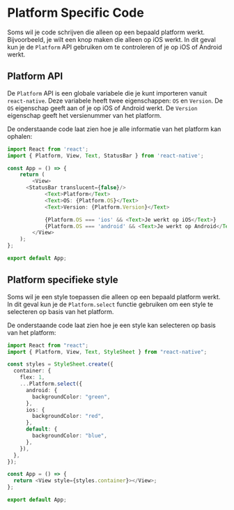 # Platform Specific Code

Soms wil je code schrijven die alleen op een bepaald platform werkt. Bijvoorbeeld, je wilt een knop maken die alleen op iOS werkt. In dit geval kun je de `Platform` API gebruiken om te controleren of je op iOS of Android werkt.

## Platform API

De `Platform` API is een globale variabele die je kunt importeren vanuit `react-native`. Deze variabele heeft twee eigenschappen: `OS` en `Version`. De `OS` eigenschap geeft aan of je op iOS of Android werkt. De `Version` eigenschap geeft het versienummer van het platform.

De onderstaande code laat zien hoe je alle informatie van het platform kan ophalen:

```typescript expo={}
import React from 'react';
import { Platform, View, Text, StatusBar } from 'react-native';

const App = () => {
	return (
		<View>
      <StatusBar translucent={false}/>
			<Text>Platform</Text>
			<Text>OS: {Platform.OS}</Text>
			<Text>Version: {Platform.Version}</Text>

			{Platform.OS === 'ios' && <Text>Je werkt op iOS</Text>}
			{Platform.OS === 'android' && <Text>Je werkt op Android</Text>}
		</View>
	);
};

export default App;
```

## Platform specifieke style

Soms wil je een style toepassen die alleen op een bepaald platform werkt. In dit geval kun je de `Platform.select` functie gebruiken om een style te selecteren op basis van het platform.

De onderstaande code laat zien hoe je een style kan selecteren op basis van het platform:

```typescript expo={}
import React from "react";
import { Platform, View, Text, StyleSheet } from "react-native";

const styles = StyleSheet.create({
  container: {
    flex: 1,
    ...Platform.select({
      android: {
        backgroundColor: "green",
      },
      ios: {
        backgroundColor: "red",
      },
      default: {
        backgroundColor: "blue",
      },
    }),
  },
});

const App = () => {
  return <View style={styles.container}></View>;
};

export default App;
```